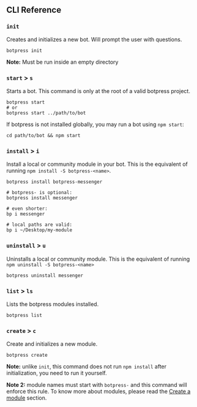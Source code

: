## CLI Reference

### `init`

Creates and initializes a new bot. Will prompt the user with questions.

```
botpress init
```

**Note:** Must be run inside an empty directory

### `start` &gt; `s`

Starts a bot. This command is only at the root of a valid botpress project.

```
botpress start
# or
botpress start ../path/to/bot
```

If botpress is not installed globally, you may run a bot using `npm start`:

```
cd path/to/bot && npm start
```

### `install` &gt; `i`

Install a local or community module in your bot. This is the equivalent of running `npm install -S botpress-<name>`.

```
botpress install botpress-messenger

# botpress- is optional:
botpress install messenger

# even shorter:
bp i messenger

# local paths are valid:
bp i ~/Desktop/my-module
```

### `uninstall` &gt; `u`

Uninstalls a local or community module. This is the equivalent of running `npm uninstall -S botpress-<name>`

```
botpress uninstall messenger
```

### `list` &gt; `ls`

Lists the botpress modules installed.

```
botpress list
```

### `create` &gt; `c`

Create and initializes a new module.

```
botpress create
```

**Note:** unlike `init`, this command does not run `npm install` after initialization, you need to run it yourself.

**Note 2:** module names must start with `botpress-` and this command will enforce this rule. To know more about modules, please read the [Create a module](creating-a-module.md) section.
